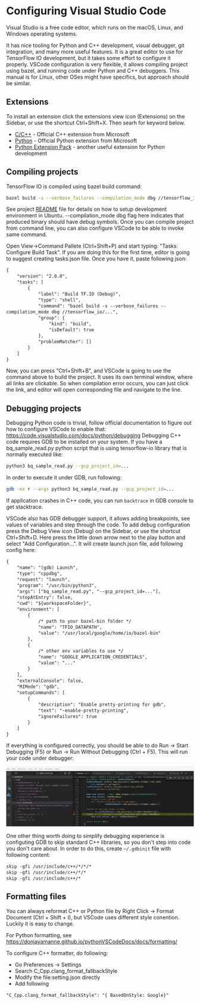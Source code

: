# Configuring Visual Studio Code

Visual Studio is a free code editor, which runs on the macOS, Linux, and Windows operating systems.

It has nice tooling for Python and C++ development, visual debugger, git integration, and many more
useful features. It is a great editor to use for TensorFlow IO development, but it takes some effort
to configure it properly. VSCode configuration is very flexible, it allows compiling project using
bazel, and running code under Python and C++ debuggers. This manual is for Linux, other OSes
might have specifics, but approach should be similar.


## Extensions
To install an extension click the extensions view icon (Extensions) on the Sidebar, or use the shortcut Ctrl+Shift+X.
Then searh for keyword below.

- [C/C++](https://marketplace.visualstudio.com/items?itemName=ms-vscode.cpptools) - Official C++ extension from Microsoft
- [Python](https://marketplace.visualstudio.com/items?itemName=ms-python.python) - Official Python extension from Microsoft
- [Python Extension Pack](https://marketplace.visualstudio.com/items?itemName=donjayamanne.python-extension-pack) - another useful extension for Python development

## Compiling projects
TensorFlow IO is compiled using bazel build command:

```sh
bazel build -s --verbose_failures --compilation_mode dbg //tensorflow_io/...
```

See project [README](https://github.com/tensorflow/io#ubuntu-18042004) file for details on how to setup development environment in Ubuntu.
--compilation_mode dbg flag here indicates that produced binary should have debug symbols.
Once you can compile project from command line, you can also configure VSCode to be able to invoke same command.

Open View->Command Pallete (Ctrl+Shift+P) and start typing: "Tasks: Configure Build Task".
If you are doing this for the first time, editor is going to suggest creating tasks.json file.
Once you have it, paste following json:

```jsonc
{
	"version": "2.0.0",
	"tasks": [
		{
			"label": "Build TF.IO (Debug)",
			"type": "shell",
			"command": "bazel build -s --verbose_failures --compilation_mode dbg //tensorflow_io/...",
			"group": {
				"kind": "build",
				"isDefault": true
			},
			"problemMatcher": []
		}
	]
}
```

Now, you can press "Ctrl+Shift+B", and VSCode is going to use the command above to build the project.
It uses its own terminal window, where all links are clickable. So when compilation error occurs, you can
just click the link, and editor will open corresponding file and navigate to the line.

## Debugging projects
Debugging Python code is trivial, follow official documentation to figure out how to configure VSCode to enable that: https://code.visualstudio.com/docs/python/debugging
Debugging C++ code requires GDB to be installed on your system.
If you have a bq_sample_read.py python script that is using tensorflow-io library that is normally
executed like:
```sh
python3 bq_sample_read.py --gcp_project_id=...
```

In order to execute it under GDB, run following:
```sh
gdb -ex r --args python3 bq_sample_read.py --gcp_project_id=...
```

If application crashes in C++ code, you can run ```backtrace``` in GDB console to get stacktrace.

VSCode also has GDB debugger support, it allows adding breakpoints, see values of variables and step through the code.
To add debug configuration press the Debug View icon (Debug) on the Sidebar, or use the shortcut Ctrl+Shift+D. Here press the little down arrow next to the play button and select "Add Configuration...".
It will create launch.json file, add following config here:

```jsonc
{
    "name": "(gdb) Launch",
    "type": "cppdbg",
    "request": "launch",
    "program": "/usr/bin/python3",
    "args": ["bq_sample_read.py", "--gcp_project_id=..."],
    "stopAtEntry": false,
    "cwd": "${workspaceFolder}",
    "environment": [
        {
            /* path to your bazel-bin folder */
            "name": "TFIO_DATAPATH",
            "value": "/usr/local/google/home/io/bazel-bin"
        },
        {
            /* other env variables to use */
            "name": "GOOGLE_APPLICATION_CREDENTIALS",
            "value": "..."
        }
    ],
    "externalConsole": false,
    "MIMode": "gdb",
    "setupCommands": [
        {
            "description": "Enable pretty-printing for gdb",
            "text": "-enable-pretty-printing",
            "ignoreFailures": true
        }
    ]
}
```

If everything is configured correctly, you should be able to do Run -> Start Debugging (F5) or Run -> Run Without Debugging (Ctrl + F5). This will run your code under debugger:

![VSCode debugger](./vscode/vscode_debugger.png)

One other thing worth doing to simplify debugging experience is configuting GDB to skip standard C++ libraries, so you don't step into code you don't care about. In order to do this, create ```~/.gdbinit``` file with following content:
```
skip -gfi /usr/include/c++/*/*/*
skip -gfi /usr/include/c++/*/*
skip -gfi /usr/include/c++/*
```

## Formatting files
You can always reformat C++ or Python file by Right Click -> Format Document (Ctrl + Shift + I), but VSCode uses different style conention. Luckily it is easy to change.

For Python formatting, see https://donjayamanne.github.io/pythonVSCodeDocs/docs/formatting/

To configure C++ formatter, do following:

- Go Preferences -> Settings
- Search C_Cpp.clang_format_fallbackStyle
- Modify the file:setting.json directly
- Add following

```
"C_Cpp.clang_format_fallbackStyle": "{ BasedOnStyle: Google}"
```
